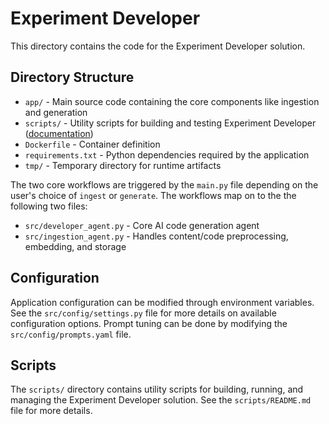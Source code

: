# Experiment Developer

This directory contains the code for the Experiment Developer solution.

## Directory Structure

- `app/` - Main source code containing the core components like ingestion and generation
- `scripts/` - Utility scripts for building and testing Experiment Developer ([documentation](scripts/readme.md))
- `Dockerfile` - Container definition
- `requirements.txt` - Python dependencies required by the application
- `tmp/` - Temporary directory for runtime artifacts

The two core workflows are triggered by the `main.py` file depending on the user's choice of `ingest` or `generate`. The workflows map on to the the following two files:

- `src/developer_agent.py` - Core AI code generation agent 
- `src/ingestion_agent.py` - Handles content/code preprocessing, embedding, and storage

## Configuration

Application configuration can be modified through environment variables. See the `src/config/settings.py` file for more details on available configuration options.
Prompt tuning can be done by modifying the `src/config/prompts.yaml` file.

## Scripts

The `scripts/` directory contains utility scripts for building, running, and managing the Experiment Developer solution. See the `scripts/README.md` file for more details.